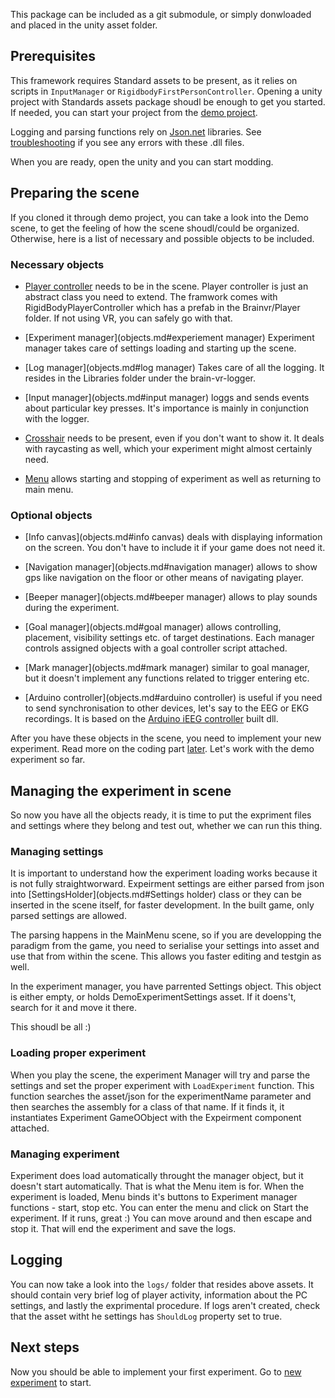 This package can be included as a git submodule, or simply donwloaded and placed in the unity asset folder. 

## Prerequisites
This framework requires Standard assets to be present, as it relies on scripts in `InputManager` or `RigidbodyFirstPersonController`. Opening a unity project with Standards assets package shoudl be enough to get you started. If needed, you can start your project from the [demo project](https://github.com/BrainVR/brainvr-unity-framework-demo).

Logging and parsing functions rely on [Json.net](https://www.newtonsoft.com/json) libraries. See [troubleshooting](troubleshooting.md) if you see any errors with these .dll files.

When you are ready, open the unity and you can start modding.

## Preparing the scene
If you cloned it through demo project, you can take a look into the Demo scene, to get the feeling of how the scene shoudl/could be organized. Otherwise, here is a list of necessary and possible objects to be included.

### Necessary objects

- [Player controller](objects.md#player) needs to be in the scene. Player controller is just an abstract class you need to extend. The framwork comes with RigidBodyPlayerController which has a prefab in the Brainvr/Player folder. If not using VR, you can safely go with that.

- [Experiment manager](objects.md#experiement manager) Experiment manager takes care of settings loading and starting up the scene.

- [Log manager](objects.md#log manager) Takes care of all the logging. It resides in the Libraries folder under the brain-vr-logger. 

- [Input manager](objects.md#input manager) loggs and sends events about particular key presses. It's importance is mainly in conjunction with the logger.

- [Crosshair](objects.md#crosshair) needs to be present, even if you don't want to show it. It deals with raycasting as well, which your experiment might almost certainly need.

- [Menu](objects.md#menu) allows starting and stopping of experiment as well as returning to main menu.

### Optional objects

- [Info canvas](objects.md#info canvas) deals with displaying information on the screen. You don't have to include it if your game does not need it.

- [Navigation manager](objects.md#navigation manager) allows to show gps like navigation on the floor or other means of navigating player.

- [Beeper manager](objects.md#beeper manager) allows to play sounds during the experiment.

- [Goal manager](objects.md#goal manager) allows controlling, placement, visibility settings etc. of target destinations. Each manager controls assigned objects with a goal controller script attached.

- [Mark manager](objects.md#mark manager) similar to goal manager, but it doesn't implement any functions related to trigger entering etc.

- [Arduino controller](objects.md#arduino controller) is useful if you need to send synchronisation to other devices, let's say to the EEG or EKG recordings. It is based on the [Arduino iEEG controller](https://github.com/hejtmy/iEEGArduinoConnector/tree/NET_3.5) built dll.

After you have these objects in the scene, you need to implement your new experiment. Read more on the coding part [later](new-experiment.md). Let's work with the demo experiment so far.

## Managing the experiment in scene
So now you have all the objects ready, it is time to put the expriment files and settings where they belong and test out, whether we can run this thing.

### Managing settings
It is important to understand how the experiment loading works because it is not fully straightworward. Expeirment settings are either parsed from json into [SettingsHolder](objects.md#Settings holder) class or they can be inserted in the scene itself, for faster development. In the built game, only parsed settings are allowed.

The parsing happens in the MainMenu scene, so if you are developping the paradigm from the game, you need to serialise your settings into asset and use that from within the scene. This allows you faster editing and testgin as well.

In the experiment manager, you have parrented Settings object. This object is either empty, or holds DemoExperimentSettings asset. If it doens't, search for it and move it there. 

This shoudl be all :) 

### Loading proper experiment
When you play the scene, the experiment Manager will try and parse the settings and set the proper experiment with `LoadExperiment` function. This function searches the asset/json for the experimentName parameter and then searches the assembly for a class of that name. If it finds it, it instantiates Experiment GameOObject with the Expeirment component attached.

### Managing experiment
Experiment does load automatically throught the manager object, but it doesn't start automatically. That is what the Menu item is for. When the experiment is loaded, Menu binds it's buttons to Experiment manager functions - start, stop etc. You can enter the menu and click on Start the experiment. If it runs, great :) You can move around and then escape and stop it. That will end the experiment and save the logs.

## Logging
You can now take a look into the `logs/` folder that resides above assets. It should contain very brief log of player activity, information about the PC settings, and lastly the exprimental procedure. If logs aren't created, check that the asset witht he settings has `ShouldLog` property set to true.

## Next steps
Now you should be able to implement your first experiment. Go to [new experiment](new-experiment.md) to start.